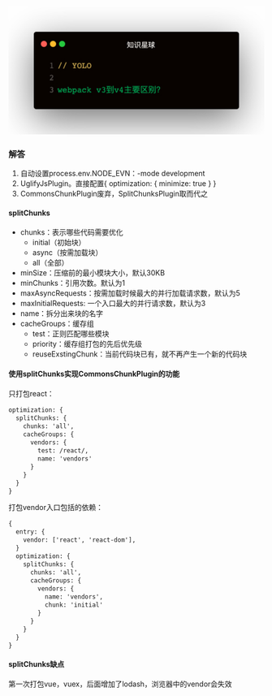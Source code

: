 
![](1.jpeg)

### 解答
1. 自动设置process.env.NODE_EVN：-mode development
2. UglifyJsPlugin。直接配置{ optimization: { minimize: true } }
3. CommonsChunkPlugin废弃，SplitChunksPlugin取而代之

#### splitChunks
- chunks：表示哪些代码需要优化
  - initial（初始块）
  - async（按需加载块）
  - all（全部）
- minSize：压缩前的最小模块大小，默认30KB
- minChunks：引用次数。默认为1
- maxAsyncRequests：按需加载时候最大的并行加载请求数，默认为5
- maxInitialRequests: 一个入口最大的并行请求数，默认为3
- name：拆分出来块的名字
- cacheGroups：缓存组
  - test：正则匹配哪些模块
  - priority：缓存组打包的先后优先级
  - reuseExstingChunk：当前代码块已有，就不再产生一个新的代码块

#### 使用splitChunks实现CommonsChunkPlugin的功能
只打包react：
```
optimization: {
  splitChunks: {
    chunks: 'all',
    cacheGroups: {
      vendors: {
        test: /react/,
        name: 'vendors'
      }
    }
  }
}
```   

打包vendor入口包括的依赖：
```
{
  entry: {
    vendor: ['react', 'react-dom'],
  }
  optimization: {
    splitChunks: {
      chunks: 'all',
      cacheGroups: {
        vendors: {
          name: 'vendors',
          chunk: 'initial'
        }
      }
    }
  }
}
```

#### splitChunks缺点
第一次打包vue，vuex，后面增加了lodash，浏览器中的vendor会失效